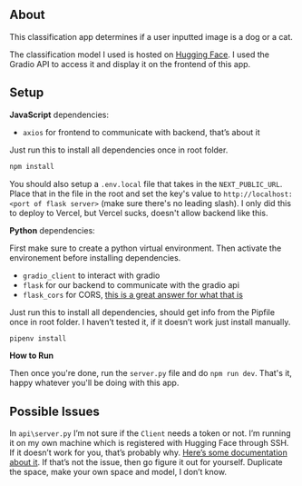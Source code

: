 ## About

This classification app determines if a user inputted image is a dog or a cat.

The classification model I used is hosted on [Hugging Face](https://huggingface.co/spaces/echo4eva/minimal). I used the Gradio API to access it and display it on the frontend of this app.

## Setup

******JavaScript****** dependencies:

- `axios` for frontend to communicate with backend, that’s about it

Just run this to install all dependencies once in root folder.

```bash
npm install
```

You should also setup a `.env.local` file that takes in the `NEXT_PUBLIC_URL`. Place that in the file in the root and set the key's value to `http://localhost:<port of flask server>` (make sure there's no leading slash). I only did this to deploy to Vercel, but Vercel sucks, doesn't allow backend like this.

**********************Python********************** dependencies:

First make sure to create a python virtual environment. Then activate the environement before installing dependencies.

- `gradio_client` to interact with gradio
- `flask` for our backend to communicate with the gradio api
- `flask_cors` for CORS, [this is a great answer for what that is](https://stackoverflow.com/a/64137023)

Just run this to install all dependencies, should get info from the Pipfile once in root folder. I haven’t tested it, if it doesn’t work just install manually.

```bash
pipenv install
```

**How to Run**

Then once you're done, run the `server.py` file and do `npm run dev`. That's it, happy whatever you'll be doing with this app.

## Possible Issues

In `api\server.py` I’m not sure if the `Client` needs a token or not. I’m running it on my own machine which is registered with Hugging Face through SSH. If it doesn’t work for you, that’s probably why. [Here’s some documentation about it](https://www.gradio.app/guides/getting-started-with-the-python-client#connecting-to-a-hugging-face-space). If that’s not the issue, then go figure it out for yourself. Duplicate the space, make your own space and model, I don’t know.
